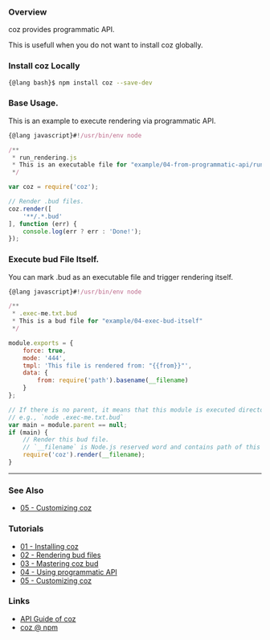### Overview

coz provides programmatic API.

This is usefull when you do not want to install coz globally.

### Install coz Locally

```bash
{@lang bash}$ npm install coz --save-dev
```


### Base Usage.

This is an example to execute rendering via programmatic API.

```javascript
{@lang javascript}#!/usr/bin/env node

/**
 * run_rendering.js
 * This is an executable file for "example/04-from-programmatic-api/run_rendering.js"
 */

var coz = require('coz');

// Render .bud files.
coz.render([
    '**/.*.bud'
], function (err) {
    console.log(err ? err : 'Done!');
});
```


### Execute bud File Itself.

You can mark .bud as an executable file and trigger rendering itself.


```javascript
{@lang javascript}#!/usr/bin/env node

/**
 * .exec-me.txt.bud
 * This is a bud file for "example/04-exec-bud-itself"
 */

module.exports = {
    force: true,
    mode: '444',
    tmpl: 'This file is rendered from: "{{from}}"',
    data: {
        from: require('path').basename(__filename)
    }
};

// If there is no parent, it means that this module is executed directory.
// e.g., `node .exec-me.txt.bud`
var main = module.parent == null;
if (main) {
    // Render this bud file.
    // `__filename` is Node.js reserved word and contains path of this file.
    require('coz').render(__filename);
}
```

___

### See Also

<!-- See also start -->

+ [05 - Customizing coz][tutorial_05_customizing_coz_url]

<!-- See also end -->

### Tutorials

<!-- Tutorials start -->

+ [01 - Installing coz][tutorial_01_installing_coz_url]
+ [02 - Rendering bud files][tutorial_02_rendering_bud_files_url]
+ [03 - Mastering coz bud][tutorial_03_mastering_coz_bud_url]
+ [04 - Using programmatic API][tutorial_04_using_programmatic_a_p_i_url]
+ [05 - Customizing coz][tutorial_05_customizing_coz_url]

<!-- Tutorials end -->

### Links

+ [API Guide of coz][my_apiguide_url]
+ [coz @ npm][my_npm_url]

<!-- URLs start -->

[nodejs_url]: http://nodejs.org/
[nodejs_download_url]: https://nodejs.org/download/
[npm_url]: https://www.npmjs.com/
[nvm_url]: https://github.com/creationix/nvm
[my_npm_url]: http://www.npmjs.org/package/coz
[my_apiguide_url]: http://okunishinishi.github.io/coz/apiguide/
[tutorial_01_installing_coz_url]: tutorial-01%20-%20Installing%20coz.html
[tutorial_02_rendering_bud_files_url]: tutorial-02%20-%20Rendering%20bud%20files.html
[tutorial_03_mastering_coz_bud_url]: tutorial-03%20-%20Mastering%20coz%20bud.html
[tutorial_04_using_programmatic_a_p_i_url]: tutorial-04%20-%20Using%20programmatic%20API.html
[tutorial_05_customizing_coz_url]: tutorial-05%20-%20Customizing%20coz.html

<!-- URLs end -->